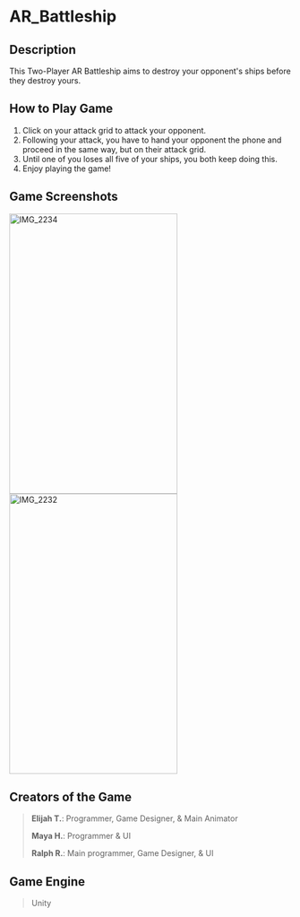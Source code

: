 # AR_Battleship
 
## Description

This Two-Player AR Battleship aims to destroy your opponent's ships before they destroy yours.

## How to Play Game
1. Click on your attack grid to attack your opponent.
2. Following your attack, you have to hand your opponent the phone and proceed in the same way, but on their attack grid.
3. Until one of you loses all five of your ships, you both keep doing this.
4. Enjoy playing the game!
   
## Game Screenshots
<img src="https://github.com/user-attachments/assets/b3f31896-7232-442a-915e-eafda41784f0" alt="IMG_2234" width="300" height="500"/>
<img src="https://github.com/user-attachments/assets/55d96776-f695-4481-af39-fdcc2a10b4c9" alt="IMG_2232" width="300" height="500"/>

## Creators of the Game
> **Elijah T.**: Programmer, Game Designer, & Main Animator
> 
>**Maya H.**: Programmer & UI
>
> **Ralph R.**: Main programmer, Game Designer, & UI

## Game Engine
> Unity


